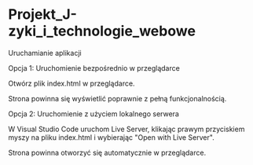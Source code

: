 # Projekt_J-zyki_i_technologie_webowe

Uruchamianie aplikacji

Opcja 1: Uruchomienie bezpośrednio w przeglądarce

Otwórz plik index.html w przeglądarce.

Strona powinna się wyświetlić poprawnie z pełną funkcjonalnością.

Opcja 2: Uruchomienie z użyciem lokalnego serwera

W Visual Studio Code uruchom Live Server, klikając prawym przyciskiem myszy na pliku index.html i wybierając "Open with Live Server".

Strona powinna otworzyć się automatycznie w przeglądarce.
